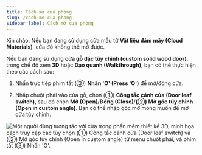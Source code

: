 ```yaml
---
title: Cách mở cửa phòng
slug: /cach-mo-cua-phong
sidebar_label: Cách mở cửa phòng
---
```


Xin chào. Nếu bạn đang sử dụng cửa mẫu từ **Vật liệu đám mây (Cloud Materials)**, cửa đó không thể mở được.

Nếu bạn đang sử dụng **cửa gỗ đặc tùy chỉnh (custom solid wood door)**, trong chế độ xem **3D** hoặc **Dạo quanh (Walkthrough)**, bạn có thể thực hiện theo các cách sau:

1. Nhấn trực tiếp phím tắt (③) **Nhấn 'O' (Press 'O')** để mở/đóng cửa.

2. Nhấp chuột phải vào cửa gỗ, chọn (①) **Công tắc cánh cửa (Door leaf switch)**, sau đó chọn **Mở (Open)**/**Đóng (Close)**/**(②) Mở góc tùy chỉnh (Open in custom angle)**. Bạn có thể nhập góc mở mong muốn để mở cửa tùy chỉnh.

![Một người dùng tương tác với cửa trong phần mềm thiết kế 3D, minh họa cách truy cập các tùy chọn (①) Công tắc cánh cửa (Door leaf switch) và (②) Mở góc tùy chỉnh (Open in custom angle) từ menu chuột phải, và phím tắt (③) Nhấn 'O'.](https://storage.googleapis.com/jegavn_kb/images/8ca9c26d-de4a-4295-b6a0-e1595bdb5fc5.png)